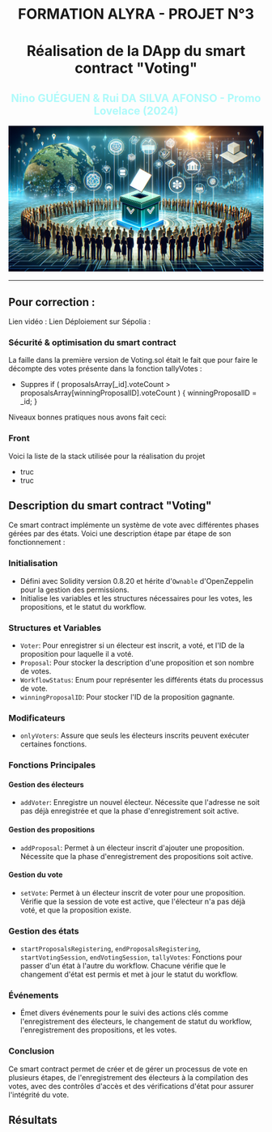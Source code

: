 <h1 align="center">FORMATION ALYRA - PROJET N°3</h1>
<h1 align="center">Réalisation de la DApp du smart contract "Voting"</h1>
<h2 align="center" style="color:#AEFAFA;">Nino GUÉGUEN & Rui DA SILVA AFONSO - Promo Lovelace (2024)</h2>

![Alt text](assets/Voting.webp)

---

## Pour correction :

Lien vidéo : 
Lien Déploiement sur Sépolia : 

### Sécurité & optimisation du smart contract

La faille dans la première version de Voting.sol était le fait que pour faire le décompte des votes présente dans la fonction tallyVotes :
- Suppres
if (
    proposalsArray[_id].voteCount >
    proposalsArray[winningProposalID].voteCount
) {
    winningProposalID = _id;
}

Niveaux bonnes pratiques nous avons fait ceci:  

### Front
Voici la liste de la stack utilisée pour la réalisation du projet
- truc
- truc

## Description du smart contract "Voting"

Ce smart contract implémente un système de vote avec différentes phases gérées par des états. Voici une description étape par étape de son fonctionnement :

### Initialisation

- Défini avec Solidity version 0.8.20 et hérite d'`Ownable` d'OpenZeppelin pour la gestion des permissions.
- Initialise les variables et les structures nécessaires pour les votes, les propositions, et le statut du workflow.

### Structures et Variables

- `Voter`: Pour enregistrer si un électeur est inscrit, a voté, et l'ID de la proposition pour laquelle il a voté.
- `Proposal`: Pour stocker la description d'une proposition et son nombre de votes.
- `WorkflowStatus`: Enum pour représenter les différents états du processus de vote.
- `winningProposalID`: Pour stocker l'ID de la proposition gagnante.

### Modificateurs

- `onlyVoters`: Assure que seuls les électeurs inscrits peuvent exécuter certaines fonctions.

### Fonctions Principales

#### Gestion des électeurs

- `addVoter`: Enregistre un nouvel électeur. Nécessite que l'adresse ne soit pas déjà enregistrée et que la phase d'enregistrement soit active.

#### Gestion des propositions

- `addProposal`: Permet à un électeur inscrit d'ajouter une proposition. Nécessite que la phase d'enregistrement des propositions soit active.

#### Gestion du vote

- `setVote`: Permet à un électeur inscrit de voter pour une proposition. Vérifie que la session de vote est active, que l'électeur n'a pas déjà voté, et que la proposition existe.

### Gestion des états

- `startProposalsRegistering`, `endProposalsRegistering`, `startVotingSession`, `endVotingSession`, `tallyVotes`: Fonctions pour passer d'un état à l'autre du workflow. Chacune vérifie que le changement d'état est permis et met à jour le statut du workflow.

### Événements

- Émet divers événements pour le suivi des actions clés comme l'enregistrement des électeurs, le changement de statut du workflow, l'enregistrement des propositions, et les votes.

### Conclusion

Ce smart contract permet de créer et de gérer un processus de vote en plusieurs étapes, de l'enregistrement des électeurs à la compilation des votes, avec des contrôles d'accès et des vérifications d'état pour assurer l'intégrité du vote.

## Résultats

